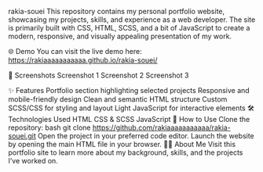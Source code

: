rakia-souei
This repository contains my personal portfolio website, showcasing my projects, skills, and experience as a web developer. The site is primarily built with CSS, HTML, SCSS, and a bit of JavaScript to create a modern, responsive, and visually appealing presentation of my work.

🌐 Demo
You can visit the live demo here:
https://rakiaaaaaaaaaaa.github.io/rakia-souei/

📸 Screenshots
Screenshot 1 Screenshot 2 Screenshot 3

✨ Features
Portfolio section highlighting selected projects
Responsive and mobile-friendly design
Clean and semantic HTML structure
Custom SCSS/CSS for styling and layout
Light JavaScript for interactive elements
🛠️ Technologies Used
HTML
CSS & SCSS
JavaScript
🚀 How to Use
Clone the repository:
bash
git clone https://github.com/rakiaaaaaaaaaaa/rakia-souei.git
Open the project in your preferred code editor.
Launch the website by opening the main HTML file in your browser.
👩‍💻 About Me
Visit this portfolio site to learn more about my background, skills, and the projects I’ve worked on.

